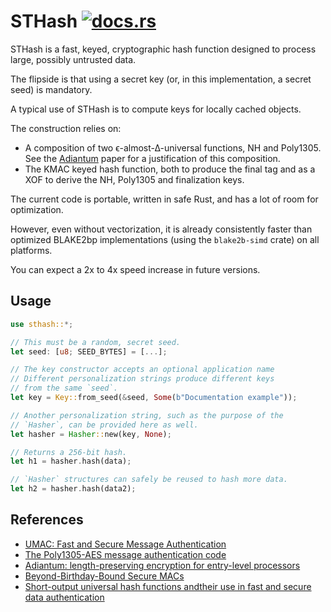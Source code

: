# STHash [![docs.rs](https://docs.rs/sthash/badge.svg)](https://docs.rs/sthash)

STHash is a fast, keyed, cryptographic hash function designed to process large, possibly untrusted data.

The flipside is that using a secret key (or, in this implementation, a secret seed) is mandatory.

A typical use of STHash is to compute keys for locally cached objects.

The construction relies on:

- A composition of two ϵ-almost-∆-universal functions, NH and Poly1305. See the [Adiantum](https://tosc.iacr.org/index.php/ToSC/article/view/7360/6530) paper for a justification of this composition.
- The KMAC keyed hash function, both to produce the final tag and as a XOF to derive the NH, Poly1305 and finalization keys.

The current code is portable, written in safe Rust, and has a lot of room for optimization.

However, even without vectorization, it is already consistently faster than optimized BLAKE2bp implementations (using the `blake2b-simd` crate) on all platforms.

You can expect a 2x to 4x speed increase in future versions.

## Usage

```rust
use sthash::*;

// This must be a random, secret seed.
let seed: [u8; SEED_BYTES] = [...];

// The key constructor accepts an optional application name
// Different personalization strings produce different keys
// from the same `seed`.
let key = Key::from_seed(&seed, Some(b"Documentation example"));

// Another personalization string, such as the purpose of the
// `Hasher`, can be provided here as well.
let hasher = Hasher::new(key, None);

// Returns a 256-bit hash.
let h1 = hasher.hash(data);

// `Hasher` structures can safely be reused to hash more data.
let h2 = hasher.hash(data2);
```

## References

- [UMAC: Fast and Secure Message Authentication](https://fastcrypto.org/umac/umac_proc.pdf)
- [The Poly1305-AES message authentication code](https://cr.yp.to/mac/poly1305-20050329.pdf)
- [Adiantum: length-preserving encryption for entry-level processors](https://tosc.iacr.org/index.php/ToSC/article/view/7360/6530)
- [Beyond-Birthday-Bound Secure MACs](http://materials.dagstuhl.de/files/18/18021/18021.YannickSeurin.Slides.pdf)
- [Short-output universal hash functions andtheir use in fast and secure data authentication](https://eprint.iacr.org/2011/116.pdf)
